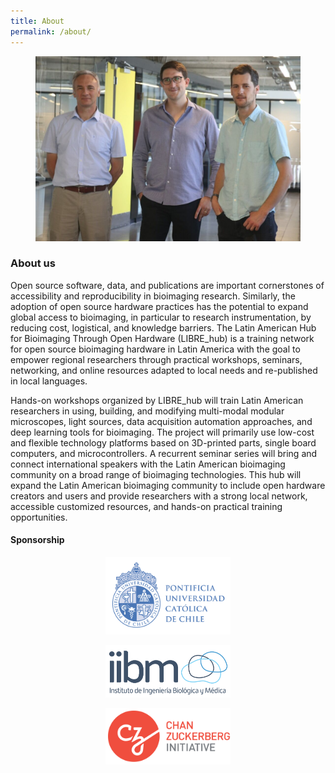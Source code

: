 ```yaml
---
title: About
permalink: /about/
---
```


<figure><center>
  <img width="500" src="/images/people/LIBREHub_PIs.JPG">
</center></figure>

### About us
Open source software, data, and publications are important cornerstones of accessibility and reproducibility in bioimaging research. Similarly, the adoption of open source hardware practices has the potential to expand global access to bioimaging, in particular to research instrumentation, by reducing cost, logistical, and knowledge barriers. The Latin American Hub for Bioimaging Through Open Hardware (LIBRE_hub) is a training network for open source bioimaging hardware in Latin America with the goal to empower regional researchers through practical workshops, seminars, networking, and online resources adapted to local needs and re-published in local languages.

Hands-on workshops organized by LIBRE_hub will train Latin American researchers in using, building, and modifying multi-modal modular microscopes, light sources, data acquisition automation approaches, and deep learning tools for bioimaging. The project will primarily use low-cost and flexible technology platforms based on 3D-printed parts, single board computers, and microcontrollers. A recurrent seminar series will bring and connect international speakers with the Latin American bioimaging community on a broad range of bioimaging technologies. This hub will expand the Latin American bioimaging community to include open hardware creators and users and provide researchers with a strong local network, accessible customized resources, and hands-on practical training opportunities.

#### Sponsorship
<p style="text-align:center"><a href="https://www.uc.cl/en"><img width="200" src="/images/logo/logo_UC.png"></a></p>
<p style="text-align:center"><a href="https://ingenieriabiologicaymedica.uc.cl/en/"><img width="200" src="/images/logo/logo_IIBM.png"></a></p>
<p style="text-align:center"><a href="https://chanzuckerberg.com/"><img width="200" src="/images/logo/logo_CZI.png"></a></p>
